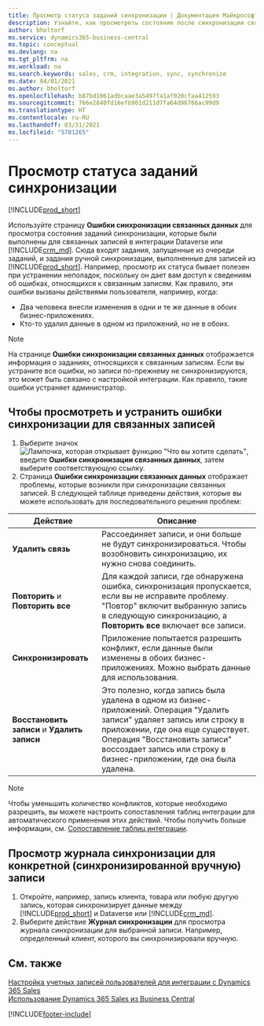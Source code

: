 ```yaml
---
title: Просмотр статуса заданий синхронизации | Документация Майкрософт
description: Узнайте, как просмотреть состояние после синхронизации связанных записей.
author: bholtorf
ms.service: dynamics365-business-central
ms.topic: conceptual
ms.devlang: na
ms.tgt_pltfrm: na
ms.workload: na
ms.search.keywords: sales, crm, integration, sync, synchronize
ms.date: 04/01/2021
ms.author: bholtorf
ms.openlocfilehash: b87bd1061adbcaae3a5497fa1af020cfaa412593
ms.sourcegitcommit: 766e2840fd16efb901d211d7fa64d96766ac99d9
ms.translationtype: HT
ms.contentlocale: ru-RU
ms.lasthandoff: 03/31/2021
ms.locfileid: "5781265"
---
```

# <a name="view-the-status-of-synchronization-jobs"></a>Просмотр статуса заданий синхронизации
[!INCLUDE[prod_short](includes/cc_data_platform_banner.md)]

Используйте страницу **Ошибки синхронизации связанных данных** для просмотра состояния заданий синхронизации, которые были выполнены для связанных записей в интеграции Dataverse или [!INCLUDE[crm_md](includes/crm_md.md)]. Сюда входят задания, запущенные из очереди заданий, и задания ручной синхронизации, выполненные для записей из [!INCLUDE[prod_short](includes/prod_short.md)]. Например, просмотр их статуса бывает полезен при устранении неполадок, поскольку он дает вам доступ к сведениям об ошибках, относящихся к связанным записям. Как правило, эти ошибки вызваны действиями пользователя, например, когда:  

* Два человека внесли изменения в одни и те же данные в обоих бизнес-приложениях.
* Кто-то удалил данные в одном из приложений, но не в обоих.

> [!Note]
> На странице **Ошибки синхронизации связанных данных** отображается информация о заданиях, относящихся к связанным записям. Если вы устраните все ошибки, но записи по-прежнему не синхронизируются, это может быть связано с настройкой интеграции. Как правило, такие ошибки устраняет администратор.   

<!--

> [!VIDEO https://go.microsoft.com/fwlink/?linkid=2098171]

-->

## <a name="to-view-and-resolve-synchronization-errors-for-coupled-records"></a>Чтобы просмотреть и устранить ошибки синхронизации для связанных записей
1. Выберите значок ![Лампочка, которая открывает функцию "Что вы хотите сделать"](media/ui-search/search_small.png "Что вы хотите сделать"), введите **Ошибки синхронизации связанных данных**, затем выберите соответствующую ссылку.
2. Страница **Ошибки синхронизации связанных данных** отображает проблемы, которые возникли при синхронизации связанных записей. В следующей таблице приведены действия, которые вы можете использовать для последовательного решения проблем:

|Действие|Описание|
|----|----|
|**Удалить связь**|Рассоединяет записи, и они больше не будут синхронизироваться. Чтобы возобновить синхронизацию, их нужно снова соединить. |
|**Повторить** и **Повторить все**|Для каждой записи, где обнаружена ошибка, синхронизация пропускается, если вы не исправите проблему. "Повтор" включит выбранную запись в следующую синхронизацию, а **Повторить все** включает все записи.|
|**Синхронизировать**|Приложение попытается разрешить конфликт, если данные были изменены в обоих бизнес-приложениях. Можно выбрать данные для использования.|
|**Восстановить записи** и **Удалить записи**|Это полезно, когда запись была удалена в одном из бизнес-приложений. Операция "Удалить записи" удаляет запись или строку в приложении, где она еще существует. Операция "Восстановить записи" воссоздает запись или строку в бизнес-приложении, где она была удалена.|

> [!NOTE]
> Чтобы уменьшить количество конфликтов, которые необходимо разрешить, вы можете настроить сопоставления таблиц интеграции для автоматического применения этих действий. Чтобы получить больше информации, см. [Сопоставление таблиц интеграции](admin-how-to-modify-table-mappings-for-synchronization.md#mapping-integration-tables).

## <a name="to-view-the-synchronization-log-for-a-specific-manually-synchronized-record"></a>Просмотр журнала синхронизации для конкретной (синхронизированной вручную) записи
1. Откройте, например, запись клиента, товара или любую другую запись, которая синхронизирует данные между [!INCLUDE[prod_short](includes/prod_short.md)] и Dataverse или [!INCLUDE[crm_md](includes/crm_md.md)].
2. Выберите действие **Журнал синхронизации** для просмотра журнала синхронизации для выбранной записи. Например, определенный клиент, которого вы синхронизировали вручную.

## <a name="see-also"></a>См. также  
[Настройка учетных записей пользователей для интеграции с Dynamics 365 Sales](admin-setting-up-integration-with-dynamics-sales.md)  
[Использование Dynamics 365 Sales из Business Central](marketing-integrate-dynamicscrm.md)


[!INCLUDE[footer-include](includes/footer-banner.md)]